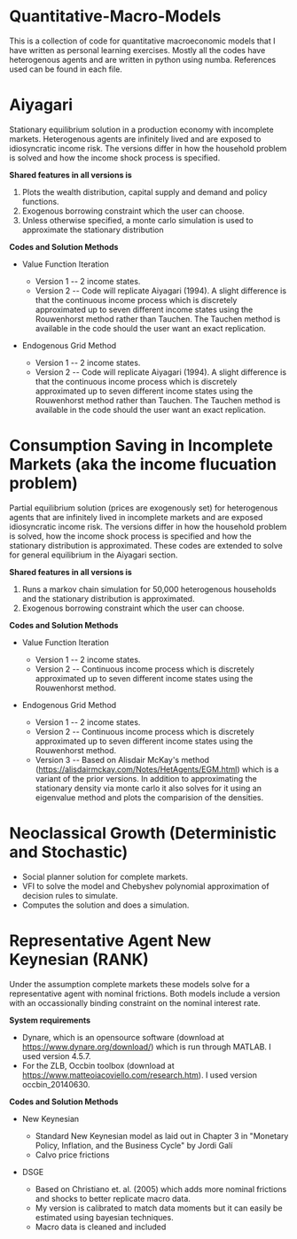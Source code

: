# Quantitative-Macro-Models
This is a collection of code for quantitative macroeconomic models that I have written as personal learning exercises. Mostly all the codes have heterogenous agents and are written in python using numba. References used can be found in each file.    

# Aiyagari 
Stationary equilibrium solution in a production economy with incomplete markets. Heterogenous agents are infinitely lived and are exposed to idiosyncratic income risk. The versions differ in how the household problem is solved and how the income shock process is specified.

**Shared features in all versions is** 

1) Plots the wealth distribution, capital supply and demand and policy functions.
2) Exogenous borrowing constraint which the user can choose. 
3) Unless otherwise specified, a monte carlo simulation is used to approximate the stationary distribution

**Codes and Solution Methods**

- Value Function Iteration
  * Version 1 -- 2 income states. 
  * Version 2 -- Code will replicate Aiyagari (1994). A slight difference is that the continuous income process which is discretely approximated up to seven different income states using the Rouwenhorst method rather than Tauchen. The Tauchen method is available in the code should the user want an exact replication. 
  
- Endogenous Grid Method
  * Version 1 -- 2 income states. 
  * Version 2 -- Code will replicate Aiyagari (1994). A slight difference is that the continuous income process which is discretely approximated up to seven different income states using the Rouwenhorst method rather than Tauchen. The Tauchen method is available in the code should the user want an exact replication. 


# Consumption Saving in Incomplete Markets (aka the income flucuation problem)
Partial equilibrium solution (prices are exogenously set) for heterogenous agents that are infinitely lived in incomplete markets and are exposed idiosyncratic income risk. The versions differ in how the household problem is solved, how the income shock process is specified and how the stationary distribution is approximated. These codes are extended to solve for general equilibrium in the Aiyagari section. 

**Shared features in all versions is** 

1) Runs a markov chain simulation for 50,000 heterogenous households and the stationary distribution is approximated. 
2) Exogenous borrowing constraint which the user can choose. 

**Codes and Solution Methods**

- Value Function Iteration
  * Version 1 -- 2 income states. 
  * Version 2 -- Continuous income process which is discretely approximated up to seven different income states using the Rouwenhorst method. 
  
- Endogenous Grid Method
  * Version 1 -- 2 income states. 
  * Version 2 -- Continuous income process which is discretely approximated up to seven different income states using the Rouwenhorst method. 
  * Version 3 -- Based on Alisdair McKay's method (https://alisdairmckay.com/Notes/HetAgents/EGM.html) which is a variant of the prior versions. In addition to approximating the stationary density via monte carlo it also solves for it using an eigenvalue method and plots the comparision of the densities. 

# Neoclassical Growth (Deterministic and Stochastic)
- Social planner solution for complete markets. 
- VFI to solve the model and Chebyshev polynomial approximation of decision rules to simulate.
- Computes the solution and does a simulation.

# Representative Agent New Keynesian (RANK)
Under the assumption complete markets these models solve for a representative agent with nominal frictions. Both models include a version with an occassionally binding constraint on the nominal interest rate. 

**System requirements**
- Dynare, which is an opensource software (download at https://www.dynare.org/download/) which is run through MATLAB. I used version 4.5.7. 
- For the ZLB, Occbin toolbox (download at https://www.matteoiacoviello.com/research.htm). I used version occbin_20140630. 

**Codes and Solution Methods**
- New Keynesian 
  * Standard New Keynesian model as laid out in Chapter 3 in "Monetary Policy, Inflation, and the Business Cycle" by Jordi Galí
  * Calvo price frictions 
  
- DSGE 
  * Based on Christiano et. al. (2005) which adds more nominal frictions and shocks to better replicate macro data. 
  * My version is calibrated to match data moments but it can easily be estimated using bayesian techniques. 
  * Macro data is cleaned and included
